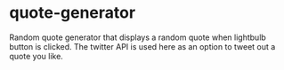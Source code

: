 # quote-generator
Random quote generator that displays a random quote when lightbulb button is clicked. The twitter API is used here as an option to tweet out a quote you like.
